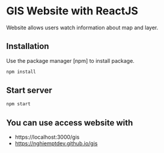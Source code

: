 # GIS Website with ReactJS

Website allows users watch information about map and layer.

## Installation

Use the package manager [npm] to install package.

```bash
npm install
```

## Start server

```bash
npm start
```

## You can use access website with

- https://localhost:3000/gis
- https://nghiemptdev.github.io/gis